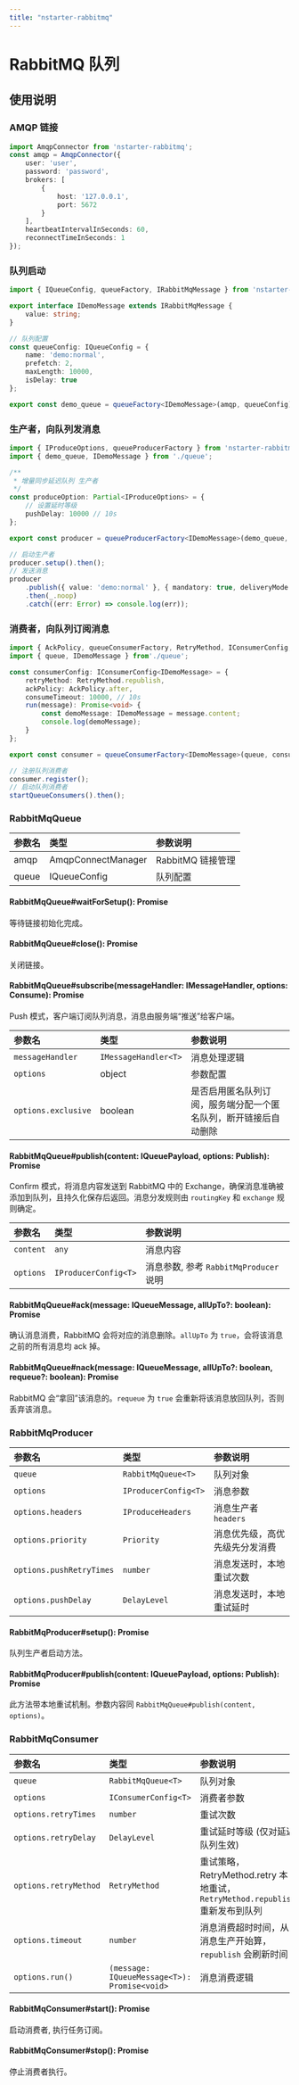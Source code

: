 ```yaml
---
title: "nstarter-rabbitmq"
---
```


# RabbitMQ 队列

## 使用说明

### AMQP 链接
```typescript
import AmqpConnector from 'nstarter-rabbitmq';
const amqp = AmqpConnector({
    user: 'user',
    password: 'password',
    brokers: [
        {
            host: '127.0.0.1',
            port: 5672
        }
    ],
    heartbeatIntervalInSeconds: 60,
    reconnectTimeInSeconds: 1
});
```

### 队列启动
```typescript
import { IQueueConfig, queueFactory, IRabbitMqMessage } from 'nstarter-rabbitmq';

export interface IDemoMessage extends IRabbitMqMessage {
    value: string;
}

// 队列配置
const queueConfig: IQueueConfig = {
    name: 'demo:normal',
    prefetch: 2,
    maxLength: 10000,
    isDelay: true
};

export const demo_queue = queueFactory<IDemoMessage>(amqp, queueConfig);
```
### 生产者，向队列发消息
```typescript
import { IProduceOptions, queueProducerFactory } from 'nstarter-rabbitmq';
import { demo_queue, IDemoMessage } from './queue';

/**
 * 增量同步延迟队列 生产者
 */
const produceOption: Partial<IProduceOptions> = {
    // 设置延时等级
    pushDelay: 10000 // 10s
};

export const producer = queueProducerFactory<IDemoMessage>(demo_queue, produceOption);

// 启动生产者
producer.setup().then();
// 发送消息
producer
    .publish({ value: 'demo:normal' }, { mandatory: true, deliveryMode: true, persistent: true })
    .then(_.noop)
    .catch((err: Error) => console.log(err));
```

### 消费者，向队列订阅消息
```typescript
import { AckPolicy, queueConsumerFactory, RetryMethod, IConsumerConfig, startQueueConsumers } from 'nstarter-rabbitmq';
import { queue, IDemoMessage } from'./queue';

const consumerConfig: IConsumerConfig<IDemoMessage> = {
    retryMethod: RetryMethod.republish,
    ackPolicy: AckPolicy.after,
    consumeTimeout: 10000, // 10s
    run(message): Promise<void> {
        const demoMessage: IDemoMessage = message.content;
        console.log(demoMessage);            
    }
};

export const consumer = queueConsumerFactory<IDemoMessage>(queue, consumerConfig);

// 注册队列消费者
consumer.register();
// 启动队列消费者
startQueueConsumers().then();
```

### RabbitMqQueue
| 参数名 | 类型 | 参数说明 |
| :-- | :-- | :-- |
| amqp | AmqpConnectManager | RabbitMQ 链接管理 |
| queue | IQueueConfig | 队列配置 |

#### RabbitMqQueue#waitForSetup(): Promise<void>
等待链接初始化完成。

#### RabbitMqQueue#close(): Promise<void>
关闭链接。

#### RabbitMqQueue#subscribe(messageHandler: IMessageHandler<T>, options: Consume): Promise<void>
Push 模式，客户端订阅队列消息，消息由服务端“推送”给客户端。

| 参数名 | 类型 | 参数说明 |
| :-- | :-- | :-- |
| `messageHandler` | `IMessageHandler<T>` | 消息处理逻辑 |
| `options` | object | 参数配置 |
| `options.exclusive` | boolean | 是否启用匿名队列订阅，服务端分配一个匿名队列，断开链接后自动删除 |

#### RabbitMqQueue#publish(content: IQueuePayload<T>, options: Publish): Promise<void>
Confirm 模式，将消息内容发送到 RabbitMQ 中的 Exchange，确保消息准确被添加到队列，且持久化保存后返回。消息分发规则由 `routingKey` 和 `exchange` 规则确定。

| 参数名 | 类型 | 参数说明 |
| :-- | :-- | :-- |
| `content` | `any` | 消息内容 |
| `options` | `IProducerConfig<T>` | 消息参数, 参考 `RabbitMqProducer` 说明 |

#### RabbitMqQueue#ack(message: IQueueMessage<T>, allUpTo?: boolean): Promise<void>
确认消息消费，RabbitMQ 会将对应的消息删除。`allUpTo` 为 `true`，会将该消息之前的所有消息均 ack 掉。

#### RabbitMqQueue#nack(message: IQueueMessage<T>, allUpTo?: boolean, requeue?: boolean): Promise<void>
RabbitMQ 会“拿回”该消息的。`requeue` 为 `true` 会重新将该消息放回队列，否则丢弃该消息。

### RabbitMqProducer
| 参数名 | 类型 | 参数说明 |
| :-- | :-- | :-- |
| `queue` | `RabbitMqQueue<T>` | 队列对象 |
| `options` | `IProducerConfig<T>` | 消息参数 |
| `options.headers` | `IProduceHeaders` | 消息生产者 `headers` |
| `options.priority` | `Priority` | 消息优先级，高优先级先分发消费 |
| `options.pushRetryTimes` | `number` | 消息发送时，本地重试次数 |
| `options.pushDelay` | `DelayLevel` | 消息发送时，本地重试延时 | 

#### RabbitMqProducer#setup(): Promise<void>
队列生产者启动方法。

#### RabbitMqProducer#publish(content: IQueuePayload<T>, options: Publish): Promise<void>
此方法带本地重试机制。参数内容同 `RabbitMqQueue#publish(content, options)`。

### RabbitMqConsumer
| 参数名 | 类型 | 参数说明 |
| :-- | :-- | :-- |
| `queue` | `RabbitMqQueue<T>` | 队列对象 |
| `options` | `IConsumerConfig<T>` | 消费者参数 |
| `options.retryTimes` | `number` | 重试次数 |
| `options.retryDelay` | `DelayLevel` | 重试延时等级 (仅对延迟队列生效) |
| `options.retryMethod` | `RetryMethod` | 重试策略，RetryMethod.retry 本地重试，`RetryMethod.republish` 重新发布到队列 |
| `options.timeout` | `number` | 消息消费超时时间，从消息生产开始算，`republish` 会刷新时间 |
| `options.run()` | `(message: IQueueMessage<T>): Promise<void>` | 消息消费逻辑 |

#### RabbitMqConsumer#start(): Promise<void>
启动消费者, 执行任务订阅。

#### RabbitMqConsumer#stop(): Promise<void>
停止消费者执行。

